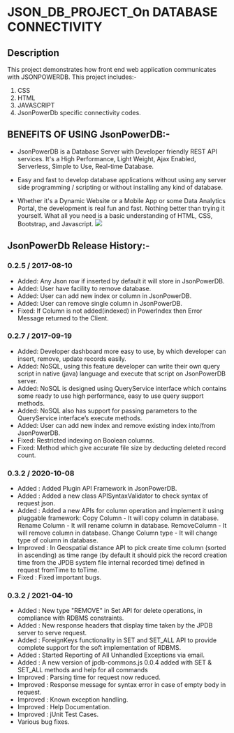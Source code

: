 # JSON_DB_PROJECT_On DATABASE CONNECTIVITY 
## Description
This project demonstrates how front end web application communicates with JSONPOWERDB. This project includes:-
1. CSS
2. HTML
3. JAVASCRIPT
4. JsonPowerDb specific connectivity codes.

## BENEFITS OF USING JsonPowerDB:-
- JsonPowerDB is a Database Server with Developer friendly REST API services. It's a High Performance, Light Weight, Ajax Enabled, Serverless, Simple to Use, Real-time     Database.

- Easy and fast to develop database applications without using any server side programming / scripting or without installing any kind of database.

- Whether it's a Dynamic Website or a Mobile App or some Data Analytics Portal, the development is real fun and fast. Nothing better than trying it yourself. What all     you need is a basic understanding of HTML, CSS, Bootstrap, and Javascript.
![](/main/Screenshot(870).png)

## JsonPowerDb Release History:-
### 0.2.5 / 2017-08-10
 * Added: Any Json row if inserted by default it will store in JsonPowerDB.
 * Added: User have facility to remove database.
 * Added: User can add new index or column in JsonPowerDB.
 * Added: User can remove single column in JsonPowerDB.
 * Fixed: If Column is not added(indexed) in PowerIndex then Error Message returned to the Client.
### 0.2.7 / 2017-09-19
 * Added: Developer dashboard more easy to use, by which developer can insert, remove, update records easily.
 * Added: NoSQL, using this feature developer can write their own query script in native (java) language and execute that script on JsonPowerDB server.
 * Added: NoSQL is designed using QueryService interface which contains some ready to use high performance, easy to use query support methods.
 * Added: NoSQL also has support for passing parameters to the QueryService interface’s execute methods.
 * Added: User can add new index and remove existing index into/from JsonPowerDB.
 * Fixed: Restricted indexing on Boolean columns.
 * Fixed: Method which give accurate file size by deducting deleted record count.
### 0.3.2 / 2020-10-08
* Added : Added Plugin API Framework in JsonPowerDB.
* Added : Added a new class APISyntaxValidator to check syntax of request json.
* Added : Added a new APIs for column operation and implement it using pluggable framework:
             Copy Column - It will copy column in database.
             Rename Column - It will rename column in database.
             RemoveColumn - It will remove column in database.
             Change Column type - It will change type of column in database.
* Improved : In Geospatial distance API to pick create time column (sorted in ascending) as time range 
             (by default it should pick the record creation time from the JPDB system file internal 
             recorded time) defined in request fromTime to toTime.
* Fixed : Fixed important bugs.  
### 0.3.2 / 2021-04-10
* Added : New type "REMOVE" in Set API for delete operations, in compliance with RDBMS constraints.
* Added : New response headers that display time taken by the JPDB server to serve request.
* Added : ForeignKeys functionality in SET and SET_ALL API to provide complete support for the soft implementation of RDBMS.
* Added : Started Reporting of All Unhandled Exceptions via email.
* Added : A new version of jpdb-commons.js 0.0.4 added with SET & SET_ALL methods and help for all commands
* Improved : Parsing time for request now reduced.
* Improved : Response message for syntax error in case of empty body in request.
* Improved : Known exception handling.
* Improved : Help Documentation.
* Improved : jUnit Test Cases.
* Various bug fixes.

